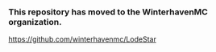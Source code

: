### This repository has moved to the WinterhavenMC organization.

https://github.com/winterhavenmc/LodeStar
